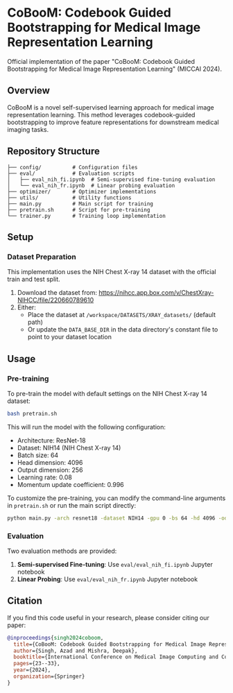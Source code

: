 # CoBooM: Codebook Guided Bootstrapping for Medical Image Representation Learning

Official implementation of the paper "CoBooM: Codebook Guided Bootstrapping for Medical Image Representation Learning" (MICCAI 2024).

## Overview

CoBooM is a novel self-supervised learning approach for medical image representation learning. This method leverages codebook-guided bootstrapping to improve feature representations for downstream medical imaging tasks.


## Repository Structure

```
├── config/          # Configuration files
├── eval/            # Evaluation scripts
│   ├── eval_nih_fi.ipynb  # Semi-supervised fine-tuning evaluation
│   └── eval_nih_fr.ipynb  # Linear probing evaluation
├── optimizer/       # Optimizer implementations
├── utils/           # Utility functions
├── main.py          # Main script for training
├── pretrain.sh      # Script for pre-training
└── trainer.py       # Training loop implementation
```

## Setup


### Dataset Preparation

This implementation uses the NIH Chest X-ray 14 dataset with the official train and test split.

1. Download the dataset from: https://nihcc.app.box.com/v/ChestXray-NIHCC/file/220660789610
2. Either:
   - Place the dataset at `/workspace/DATASETS/XRAY_datasets/` (default path)
   - Or update the `DATA_BASE_DIR` in the data directory's constant file to point to your dataset location

## Usage

### Pre-training

To pre-train the model with default settings on the NIH Chest X-ray 14 dataset:

```bash
bash pretrain.sh
```

This will run the model with the following configuration:
- Architecture: ResNet-18
- Dataset: NIH14 (NIH Chest X-ray 14)
- Batch size: 64
- Head dimension: 4096
- Output dimension: 256
- Learning rate: 0.08
- Momentum update coefficient: 0.996

To customize the pre-training, you can modify the command-line arguments in `pretrain.sh` or run the main script directly:

```bash
python main.py -arch resnet18 -dataset NIH14 -gpu 0 -bs 64 -hd 4096 -od 256 -lr 0.08 -mu 0.996 -ver v1
```

### Evaluation

Two evaluation methods are provided:

1. **Semi-supervised Fine-tuning**: Use `eval/eval_nih_fi.ipynb` Jupyter notebook
2. **Linear Probing**: Use `eval/eval_nih_fr.ipynb` Jupyter notebook

## Citation

If you find this code useful in your research, please consider citing our paper:

```bibtex
@inproceedings{singh2024coboom,
  title={CoBooM: Codebook Guided Bootstrapping for Medical Image Representation Learning},
  author={Singh, Azad and Mishra, Deepak},
  booktitle={International Conference on Medical Image Computing and Computer-Assisted Intervention},
  pages={23--33},
  year={2024},
  organization={Springer}
}
```
